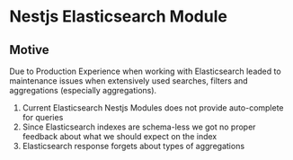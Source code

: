 # Nestjs Elasticsearch Module

## Motive

Due to Production Experience when working with Elasticsearch leaded to maintenance issues when extensively used searches, filters and aggregations (especially aggregations).

1. Current Elasticsearch Nestjs Modules does not provide auto-complete for queries
2. Since Elasticsearch indexes are schema-less we got no proper feedback about what we should expect on the index
3. Elasticsearch response forgets about types of aggregations
